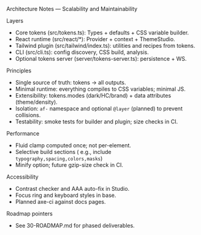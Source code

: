 Architecture Notes — Scalability and Maintainability

Layers
- Core tokens (src/tokens.ts): Types + defaults + CSS variable builder.
- React runtime (src/react/*): Provider + context + ThemeStudio.
- Tailwind plugin (src/tailwind/index.ts): utilities and recipes from tokens.
- CLI (src/cli.ts): config discovery, CSS build, analysis.
- Optional tokens server (server/tokens-server.ts): persistence + WS.

Principles
- Single source of truth: tokens → all outputs.
- Minimal runtime: everything compiles to CSS variables; minimal JS.
- Extensibility: tokens.modes (dark/HC/brand) + data attributes (theme/density).
- Isolation: `af-` namespace and optional `@layer` (planned) to prevent collisions.
- Testability: smoke tests for builder and plugin; size checks in CI.

Performance
- Fluid clamp computed once; not per-element.
- Selective build sections (
  e.g., include `typography,spacing,colors,masks`)
- Minify option; future gzip-size check in CI.

Accessibility
- Contrast checker and AAA auto-fix in Studio.
- Focus ring and keyboard styles in base.
- Planned axe-ci against docs pages.

Roadmap pointers
- See 30-ROADMAP.md for phased deliverables.

